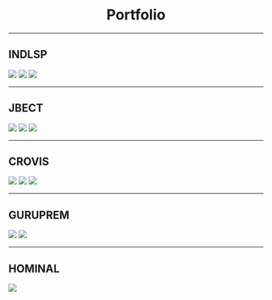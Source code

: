 <center><h1>Portfolio</h1></center>
<hr>
<h2>INDLSP</h2>
<img src="src/img/INDLSP1.png">
<img src="src/img/INDLSP2.png">
<img src="src/img/INDLSP3.png">

<hr>
<h2>JBECT</h2>
<img src="src/img/JBECT1.jpeg">
<img src="src/img/JBECT2.jpeg">
<img src="src/img/JBECT3.jpeg">

<hr>
<h2>CROVIS</h2>
<img src="src/img/CUROVIS1.jpeg">
<img src="src/img/CUROVIS2.jpeg">
<img src="src/img/CUROVIS3.jpeg">

<hr>
<h2>GURUPREM</h2>
<img src="src/img/GURUPREM2.jpeg">
<img src="src/img/GURUPREM3.jpeg">

<hr>
<h2>HOMINAL</h2>
<img src="src/img/HOMINAL.jpeg">

